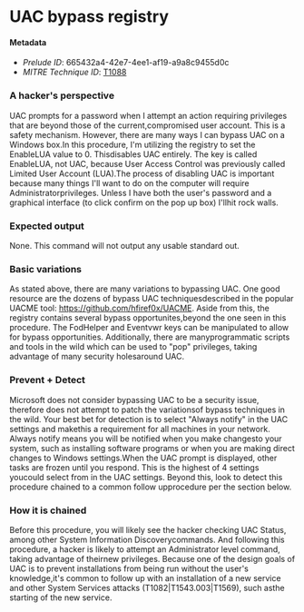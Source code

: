 
# UAC bypass registry

#### Metadata

- *Prelude ID*: 665432a4-42e7-4ee1-af19-a9a8c9455d0c
- *MITRE Technique ID*: [T1088](https://attack.mitre.org/techniques/T1088/)

### A hacker's perspective

UAC prompts for a password when I attempt an action requiring privileges that are beyond those of the current,compromised user account. This is a safety mechanism. However, there are many ways I can bypass UAC on a Windows box.In this procedure, I'm utilizing the registry to set the EnableLUA value to 0. Thisdisables UAC entirely. The key is called EnableLUA, not UAC, because User Access Control was previously called Limited User Account (LUA).The process of disabling UAC is important because many things I'll want to do on the computer will require Administratorprivileges. Unless I have both the user's password and a graphical interface (to click confirm on the pop up box) I'llhit rock walls.

### Expected output

None. This command will not output any usable standard out.

### Basic variations

As stated above, there are many variations to bypassing UAC. One good resource are the dozens of bypass UAC techniquesdescribed in the popular UACME tool: https://github.com/hfiref0x/UACME. Aside from this, the registry contains several bypass opportunites,beyond the one seen in this procedure. The FodHelper and Eventvwr keys can be manipulated to allow for bypass opportunities. Additionally, there are manyprogrammatic scripts and tools in the wild which can be used to "pop" privileges, taking advantage of many security holesaround UAC.

### Prevent + Detect

Microsoft does not consider bypassing UAC to be a security issue, therefore does not attempt to patch the variationsof bypass techniques in the wild. Your best bet for detection is to select "Always notify" in the UAC settings and makethis a requirement for all machines in your network. Always notify means you will be notified when you make changesto your system, such as installing software programs or when you are making direct changes to Windows settings.When the UAC prompt is displayed, other tasks are frozen until you respond. This is the highest of 4 settings youcould select from in the UAC settings. Beyond this, look to detect this procedure chained to a common follow upprocedure per the section below.

### How it is chained

Before this procedure, you will likely see the hacker checking UAC Status, among other System Information Discoverycommands. And following this procedure, a hacker is likely to attempt an Administrator level command, taking advantage of theirnew privileges. Because one of the design goals of UAC is to prevent installations from being run without the user's knowledge,it's common to follow up with an installation of a new service and other System Services attacks (T1082|T1543.003|T1569), such asthe starting of the new service.

